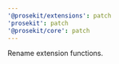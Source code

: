 ```yaml
---
'@prosekit/extensions': patch
'prosekit': patch
'@prosekit/core': patch
---
```


Rename extension functions.
